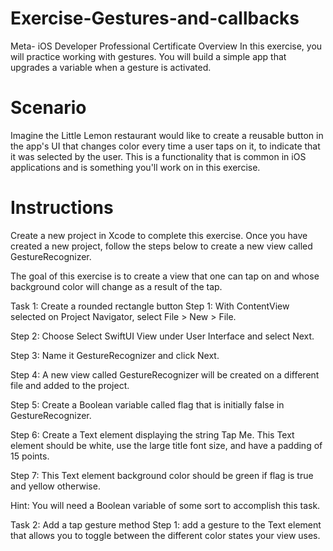 # Exercise-Gestures-and-callbacks
Meta- iOS Developer Professional Certificate
Overview
In this exercise, you will practice working with gestures. You will build a simple app that upgrades a variable when a gesture is activated. 

# Scenario
Imagine the Little Lemon restaurant would like to create a reusable button in the app's UI that changes color every time a user taps on it, to indicate that it was selected by the user. This is a functionality that is common in iOS applications and is something you'll work on in this exercise. 


# Instructions
Create a new project in Xcode to complete this exercise. Once you have created a new project, follow the steps below to create a new view called GestureRecognizer.

The goal of this exercise is to create a view that one can tap on and whose background color will change as a result of the tap.

Task 1: Create a rounded rectangle button 
Step 1: With ContentView selected on Project Navigator, select File > New > File.

Step 2: Choose Select SwiftUI View under User Interface and select Next.

Step 3: Name it GestureRecognizer and click Next. 

Step 4: A new view called GestureRecognizer will be created on a different file and added to the project.

Step 5: Create a Boolean variable called flag that is initially false in GestureRecognizer.

Step 6: Create a Text element displaying the string Tap Me. This Text element should be white, use the large title font size, and have a padding of 15 points. 

Step 7: This Text element background color should be green if flag is true and yellow otherwise. 

Hint: You will need a Boolean variable of some sort to accomplish this task.

Task 2: Add a tap gesture method 
Step 1: add a gesture to the Text element that allows you to toggle between the different color states your view uses.



